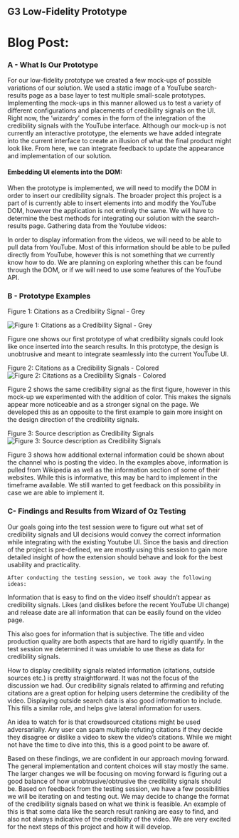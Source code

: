 ## G3 Low-Fidelity Prototype

# Blog Post:

### A - What Is Our Prototype

For our low-fidelity prototype we created a few mock-ups of possible variations of our solution. We used a static image of a YouTube search-results page as a base layer to test multiple small-scale prototypes. Implementing the mock-ups in this manner allowed us to test a variety of different configurations and placements of credibility signals on the UI.
Right now, the ‘wizardry’ comes in the form of the integration of the credibility signals with the YouTube interface. Although our mock-up is not currently an interactive prototype, the elements we have added integrate into the current interface to create an illusion of what the final product might look like. From here, we can integrate feedback to update the appearance and implementation of our solution.

#### Embedding UI elements into the DOM:

When the prototype is implemented, we will need to modify the DOM in order to insert our credibility signals. The broader project this project is a part of is currently able to insert elements into and modify the YouTube DOM, however the application is not entirely the same. We will have to determine the best methods for integrating our solution with the search-results page.
Gathering data from the Youtube videos:

In order to display information from the videos, we will need to be able to pull data from YouTube. Most of this information should be able to be pulled directly from YouTube, however this is not something that we currently know how to do. We are planning on exploring whether this can be found through the DOM, or if we will need to use some features of the YouTube API.    

### B - Prototype Examples
Figure 1: Citations as a Credibility Signal - Grey

![Figure 1: Citations as a Credibility Signal - Grey](/Double-Trouble/images/figg31.JPG)

Figure one shows our first prototype of what credibility signals could look like once inserted into the search results. In this prototype, the design is unobtrusive and meant to integrate seamlessly into the current YouTube UI.

Figure 2: Citations as a Credibility Signals - Colored
![Figure 2: Citations as a Credibility Signals - Colored](/Double-Trouble/images/figg32.JPG)

Figure 2 shows the same credibility signal as the first figure, however in this mock-up we experimented with the addition of color. This makes the signals appear more noticeable and as a stronger signal on the page. We developed this as an opposite to the first example to gain more insight on the design direction of the credibility signals.

Figure 3: Source description as Credibility Signals
![Figure 3: Source description as Credibility Signals](/Double-Trouble/images/figg33.JPG)

Figure 3 shows how additional external information could be shown about the channel who is posting the video. In the examples above, information is pulled from Wikipedia as well as the information section of some of their websites. While this is informative, this may be hard to implement in the timeframe available. We still wanted to get feedback on this possibility in case we are able to implement it.

### C- Findings and Results from Wizard of Oz Testing
Our goals going into the test session were to figure out what set of credibility signals and UI decisions would convey the correct information while integrating with the existing Youtube UI. Since the basis and direction of the project is pre-defined, we are mostly using this session to gain more detailed insight of how the extension should behave and look for the best usability and practicality.

    After conducting the testing session, we took away the following ideas:
Information that is easy to find on the video itself shouldn’t appear as credibility signals. Likes (and dislikes before the recent YouTube UI change) and release date are all information that can be easily found on the video page.

This also goes for information that is subjective. The title and video production quality are both aspects that are hard to rigidly quantify. In the test session we determined it was unviable to use these as data for credibility signals.

How to display credibility signals related information (citations, outside sources etc.) is pretty straightforward. It was not the focus of the discussion we had. 
Our credibility signals related to affirming and refuting citations are a great option for helping users determine the credibility of the video. Displaying outside search data is also good information to include. This fills a similar role, and helps give lateral information for users.

An idea to watch for is that crowdsourced citations might be used adversarially. Any user can spam multiple refuting citations if they decide they disagree or dislike a video to skew the video’s citations. While we might not have the time to dive into this, this is a good point to be aware of.

Based on these findings, we are confident in our approach moving forward. The general implementation and content choices will stay mostly the same. The larger changes we will be focusing on moving forward is figuring out a good balance of how unobtrusive/obtrusive the credibility signals should be. Based on feedback from the testing session, we have a few possibilities we will be iterating on and testing out. We may decide to change the format of the credibility signals based on what we think is feasible. An example of this is that some data like the search result ranking are easy to find, and also not always indicative of the credibility of the video. We are very excited for the next steps of this project and how it will develop.
